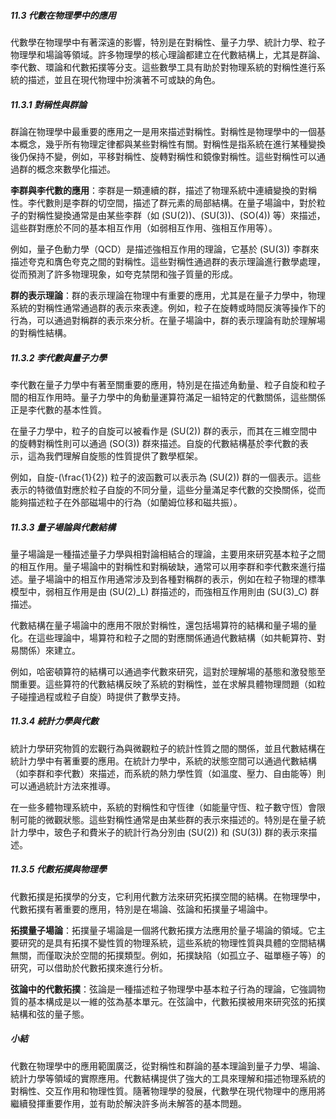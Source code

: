 ##### 11.3 代數在物理學中的應用

代數學在物理學中有著深遠的影響，特別是在對稱性、量子力學、統計力學、粒子物理學和場論等領域。許多物理學的核心理論都建立在代數結構上，尤其是群論、李代數、環論和代數拓撲等分支。這些數學工具有助於對物理系統的對稱性進行系統的描述，並且在現代物理中扮演著不可或缺的角色。

##### 11.3.1 對稱性與群論

群論在物理學中最重要的應用之一是用來描述對稱性。對稱性是物理學中的一個基本概念，幾乎所有物理定律都與某些對稱性有關。對稱性是指系統在進行某種變換後仍保持不變，例如，平移對稱性、旋轉對稱性和鏡像對稱性。這些對稱性可以通過群的概念來數學化描述。

**李群與李代數的應用**：李群是一類連續的群，描述了物理系統中連續變換的對稱性。李代數則是李群的切空間，描述了群元素的局部結構。在量子場論中，對於粒子的對稱性變換通常是由某些李群（如 \(SU(2)\)、\(SU(3)\)、\(SO(4)\) 等）來描述，這些群對應於不同的基本相互作用（如弱相互作用、強相互作用等）。

例如，量子色動力學（QCD）是描述強相互作用的理論，它基於 \(SU(3)\) 李群來描述夸克和膺色夸克之間的對稱性。這些對稱性通過群的表示理論進行數學處理，從而預測了許多物理現象，如夸克禁閉和強子質量的形成。

**群的表示理論**：群的表示理論在物理中有重要的應用，尤其是在量子力學中，物理系統的對稱性通常通過群的表示來表達。例如，粒子在旋轉或時間反演等操作下的行為，可以通過對稱群的表示來分析。在量子場論中，群的表示理論有助於理解場的對稱性結構。

##### 11.3.2 李代數與量子力學

李代數在量子力學中有著至關重要的應用，特別是在描述角動量、粒子自旋和粒子間的相互作用時。量子力學中的角動量運算符滿足一組特定的代數關係，這些關係正是李代數的基本性質。

在量子力學中，粒子的自旋可以被看作是 \(SU(2)\) 群的表示，而其在三維空間中的旋轉對稱性則可以通過 \(SO(3)\) 群來描述。自旋的代數結構基於李代數的表示，這為我們理解自旋態的性質提供了數學框架。

例如，自旋-\(\frac{1}{2}\) 粒子的波函數可以表示為 \(SU(2)\) 群的一個表示。這些表示的特徵值對應於粒子自旋的不同分量，這些分量滿足李代數的交換關係，從而能夠描述粒子在外部磁場中的行為（如蘭姆位移和磁共振）。

##### 11.3.3 量子場論與代數結構

量子場論是一種描述量子力學與相對論相結合的理論，主要用來研究基本粒子之間的相互作用。量子場論中的對稱性和對稱破缺，通常可以用李群和李代數來進行描述。量子場論中的相互作用通常涉及到各種對稱群的表示，例如在粒子物理的標準模型中，弱相互作用是由 \(SU(2)_L\) 群描述的，而強相互作用則由 \(SU(3)_C\) 群描述。

代數結構在量子場論中的應用不限於對稱性，還包括場算符的結構和量子場的量化。在這些理論中，場算符和粒子之間的對應關係通過代數結構（如共軛算符、對易關係）來建立。

例如，哈密頓算符的結構可以通過李代數來研究，這對於理解場的基態和激發態至關重要。這些算符的代數結構反映了系統的對稱性，並在求解具體物理問題（如粒子碰撞過程或粒子自旋）時提供了數學支持。

##### 11.3.4 統計力學與代數

統計力學研究物質的宏觀行為與微觀粒子的統計性質之間的關係，並且代數結構在統計力學中有著重要的應用。在統計力學中，系統的狀態空間可以通過代數結構（如李群和李代數）來描述，而系統的熱力學性質（如溫度、壓力、自由能等）則可以通過統計方法來推導。

在一些多體物理系統中，系統的對稱性和守恆律（如能量守恆、粒子數守恆）會限制可能的微觀狀態。這些對稱性通常是由某些群的表示來描述的。特別是在量子統計力學中，玻色子和費米子的統計行為分別由 \(SU(2)\) 和 \(SU(3)\) 群的表示來描述。

##### 11.3.5 代數拓撲與物理學

代數拓撲是拓撲學的分支，它利用代數方法來研究拓撲空間的結構。在物理學中，代數拓撲有著重要的應用，特別是在場論、弦論和拓撲量子場論中。

**拓撲量子場論**：拓撲量子場論是一個將代數拓撲方法應用於量子場論的領域。它主要研究的是具有拓撲不變性質的物理系統，這些系統的物理性質與具體的空間結構無關，而僅取決於空間的拓撲類型。例如，拓撲缺陷（如孤立子、磁單極子等）的研究，可以借助於代數拓撲來進行分析。

**弦論中的代數拓撲**：弦論是一種描述粒子物理學中基本粒子行為的理論，它強調物質的基本構成是以一維的弦為基本單元。在弦論中，代數拓撲被用來研究弦的拓撲結構和弦的量子態。

##### 小結

代數在物理學中的應用範圍廣泛，從對稱性和群論的基本理論到量子力學、場論、統計力學等領域的實際應用。代數結構提供了強大的工具來理解和描述物理系統的對稱性、交互作用和物理性質。隨著物理學的發展，代數學在現代物理中的應用將繼續發揮重要作用，並有助於解決許多尚未解答的基本問題。